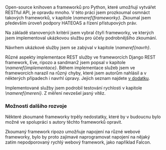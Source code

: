 Open-source knihoven a frameworků pro Python, které umožňují vytvářet RESTful API, je opravdu mnoho.
V této práci jsem prozkoumal osmnáct takových frameworků, v kapitole *\nameref{frameworky}*.
Zkoumal jsem především úroveň podpory HATEOAS a řízení přístupových práv.

Na základě stanovených kritérií jsem vybral čtyři frameworky, ve kterých jsem implementoval ukázkovou službu pro účely podrobnějšího zkoumání.

Návrhem ukázkové služby jsem se zabýval v kapitole *\nameref{navrh}*.

Různé aspekty implementace REST služby ve frameworcích Django REST framework, Eve, ripozo a sandman2
jsem popsal v kapitole *\nameref{implementace}*. Během implementace služeb jsem ve frameworcích narazil na různý chyby, které jsem autorům nahlásil a v některých případech i navrhl úpravy. Jejich seznam najdete [v dodatku](#issues).

Implementované služby jsem podrobil testování rychlosti v kapitole *\nameref{mereni}*.
Z měření nevzešel jasný vítěz.

### Možnosti dalšího rozvoje

Některé zkoumané frameworky trpěly nedostatky, které by v budoucnu bylo možné
ve spolupráci s autory těchto frameworků opravit.

Zkoumaný framework ripozo umožňuje napojení na různé webové frameworky,
bylo by proto zajímavé naprogramovat napojení na nějaký zatím nepodporovaný rychlý webový framework,
jako například Falcon.
